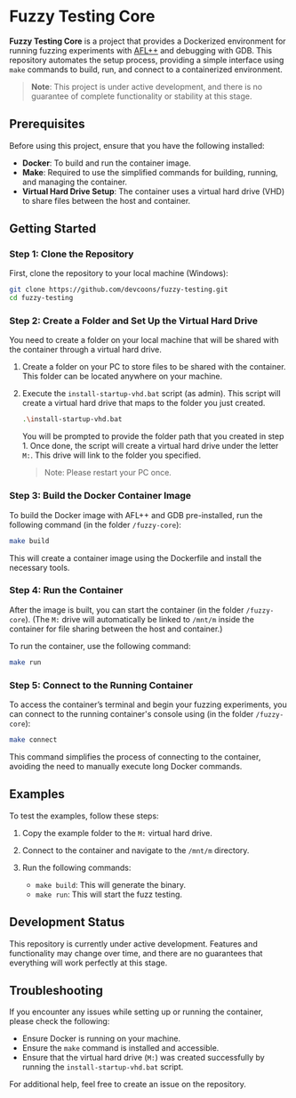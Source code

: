 # Fuzzy Testing Core

**Fuzzy Testing Core** is a project that provides a Dockerized environment for running fuzzing experiments with [AFL++](https://github.com/AFLplusplus/AFLplusplus) and debugging with GDB. This repository automates the setup process, providing a simple interface using `make` commands to build, run, and connect to a containerized environment.

> **Note**: This project is under active development, and there is no guarantee of complete functionality or stability at this stage.

## Prerequisites

Before using this project, ensure that you have the following installed:

- **Docker**: To build and run the container image.
- **Make**: Required to use the simplified commands for building, running, and managing the container.
- **Virtual Hard Drive Setup**: The container uses a virtual hard drive (VHD) to share files between the host and container.

## Getting Started

### Step 1: Clone the Repository

First, clone the repository to your local machine (Windows):

```bash
git clone https://github.com/devcoons/fuzzy-testing.git
cd fuzzy-testing
```

### Step 2: Create a Folder and Set Up the Virtual Hard Drive

You need to create a folder on your local machine that will be shared with the container through a virtual hard drive.

1. Create a folder on your PC to store files to be shared with the container. This folder can be located anywhere on your machine.
2. Execute the `install-startup-vhd.bat` script (as admin). This script will create a virtual hard drive that maps to the folder you just created.
   
   ```bash
   .\install-startup-vhd.bat
   ```

   You will be prompted to provide the folder path that you created in step 1. Once done, the script will create a virtual hard drive under the letter `M:`. This drive will link to the folder you specified.

   > Note: Please restart your PC once.


### Step 3: Build the Docker Container Image

To build the Docker image with AFL++ and GDB pre-installed, run the following command (in the folder `/fuzzy-core`):

```bash
make build
```

This will create a container image using the Dockerfile and install the necessary tools.

### Step 4: Run the Container

After the image is built, you can start the container (in the folder `/fuzzy-core`). (The `M:` drive will automatically be linked to `/mnt/m` inside the container for file sharing between the host and container.)

To run the container, use the following command:

```bash
make run
```

### Step 5: Connect to the Running Container

To access the container’s terminal and begin your fuzzing experiments, you can connect to the running container's console using (in the folder `/fuzzy-core`):

```bash
make connect
```

This command simplifies the process of connecting to the container, avoiding the need to manually execute long Docker commands.

## Examples

To test the examples, follow these steps:

1. Copy the example folder to the `M:` virtual hard drive.
2. Connect to the container and navigate to the `/mnt/m` directory.
3. Run the following commands:

   - `make build`: This will generate the binary.
   - `make run`: This will start the fuzz testing. 

## Development Status

This repository is currently under active development. Features and functionality may change over time, and there are no guarantees that everything will work perfectly at this stage.

## Troubleshooting

If you encounter any issues while setting up or running the container, please check the following:

- Ensure Docker is running on your machine.
- Ensure the `make` command is installed and accessible.
- Ensure that the virtual hard drive (`M:`) was created successfully by running the `install-startup-vhd.bat` script.

For additional help, feel free to create an issue on the repository.
